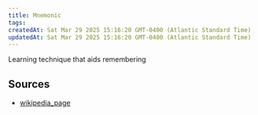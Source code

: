 ```yaml
---
title: Mnemonic
tags: 
createdAt: Sat Mar 29 2025 15:16:20 GMT-0400 (Atlantic Standard Time)
updatedAt: Sat Mar 29 2025 15:16:20 GMT-0400 (Atlantic Standard Time)
---
```



Learning technique that aids remembering



## Sources
- [wikipedia_page](https://en.wikipedia.org/wiki/Mnemonic)
